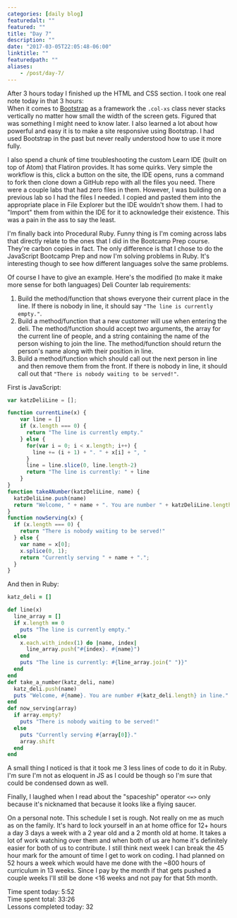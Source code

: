 ```yaml
---
categories: [daily blog]
featuredalt: ""
featured: ""
title: "Day 7"
description: ""
date: "2017-03-05T22:05:48-06:00"
linktitle: ""
featuredpath: ""
aliases:
    - /post/day-7/
---
```


After 3 hours today I finished up the HTML and CSS section. I took one real note today in that 3 hours:  
When it comes to [Bootstrap][1] as a framework the `.col-xs` class never stacks vertically no matter how small the width of the screen gets. Figured that was something I might need to know later. I also learned a lot about how powerful and easy it is to make a site responsive using Bootstrap. I had used Bootstrap in the past but never really understood how to use it more fully.

I also spend a chunk of time troubleshooting the custom Learn IDE (built on top of Atom) that Flatiron provides. It has some quirks. Very simple the workflow is this, click a button on the site, the IDE opens, runs a command to fork then clone down a GitHub repo with all the files you need. There were a couple labs that had zero files in them. However, I was building on a previous lab so I had the files I needed. I copied and pasted them into the appropriate place in File Explorer but the IDE wouldn't show them. I had to "Import" them from within the IDE for it to acknowledge their existence. This was a pain in the ass to say the least.

I'm finally back into Procedural Ruby. Funny thing is I'm coming across labs that directly relate to the ones that I did in the Bootcamp Prep course. They're carbon copies in fact. The only difference is that I chose to do the JavaScript Bootcamp Prep and now I'm solving problems in Ruby. It's interesting though to see how different languages solve the same problems.

Of course I have to give an example. Here's the modified (to make it make more sense for both languages) Deli Counter lab requirements:

1.  Build the method/function that shows everyone their current place in the line. If there is nobody in line, it should say `"The line is currently empty."`.
2.  Build a method/function that a new customer will use when entering the deli. The method/function should accept two arguments, the array for the current line of people, and a string containing the name of the person wishing to join the line. The method/function should return the person's  name along with their position in line.
3.  Build a method/function which should call out the next person in line and then remove them from the front. If there is nobody in line, it should call out that `"There is nobody waiting to be served!"`.

First is JavaScript:

```javascript
var katzDeliLine = [];

function currentLine(x) {
    var line = []
    if (x.length === 0) {
      return "The line is currently empty."
    } else {
      for(var i = 0; i < x.length; i++) {
        line += (i + 1) + ". " + x[i] + ", "
      }
      line = line.slice(0, line.length-2)
      return "The line is currently: " + line
    }
}
function takeANumber(katzDeliLine, name) {
  katzDeliLine.push(name)
  return "Welcome, " + name + ". You are number " + katzDeliLine.length + " in line."
}
function nowServing(x) {
  if (x.length === 0) {
    return "There is nobody waiting to be served!"
  } else {
    var name = x[0];
    x.splice(0, 1);
    return "Currently serving " + name + ".";
  }
}
```

And then in Ruby:

```ruby
katz_deli = []

def line(x)
  line_array = []
  if x.length == 0
    puts "The line is currently empty."
  else
    x.each.with_index(1) do |name, index|
      line_array.push("#{index}. #{name}")
    end
    puts "The line is currently: #{line_array.join(" ")}"
  end
end
def take_a_number(katz_deli, name)
  katz_deli.push(name)
  puts "Welcome, #{name}. You are number #{katz_deli.length} in line."
end
def now_serving(array)
  if array.empty?
    puts "There is nobody waiting to be served!"
  else
    puts "Currently serving #{array[0]}."
    array.shift
  end
end
```

A small thing I noticed is that it took me 3 less lines of code to do it in Ruby. I'm sure I'm not as eloquent in JS as I could be though so I'm sure that could be condensed down as well.

Finally, I laughed when I read about the "spaceship" operator `<=>` only because it's nicknamed that because it looks like a flying saucer.

On a personal note. This schedule I set is rough. Not really on me as much as on the family. It's hard to lock yourself in an at home office for 12+ hours a day 3 days a week with a 2 year old and a 2 month old at home. It takes a lot of work watching over them and when both of us are home it's definitely easier for both of us to contribute. I still think next week I can break the 45 hour mark for the amount of time I get to work on coding. I had planned on 52 hours a week which would have me done with the ~800 hours of curriculum in 13 weeks. Since I pay by the month if that gets pushed a couple weeks I'll still be done &lt;16 weeks and not pay for that 5th month.

Time spent today: 5:52  
Time spent total: 33:26  
Lessons completed today: 32

[1]: https://getbootstrap.com/
